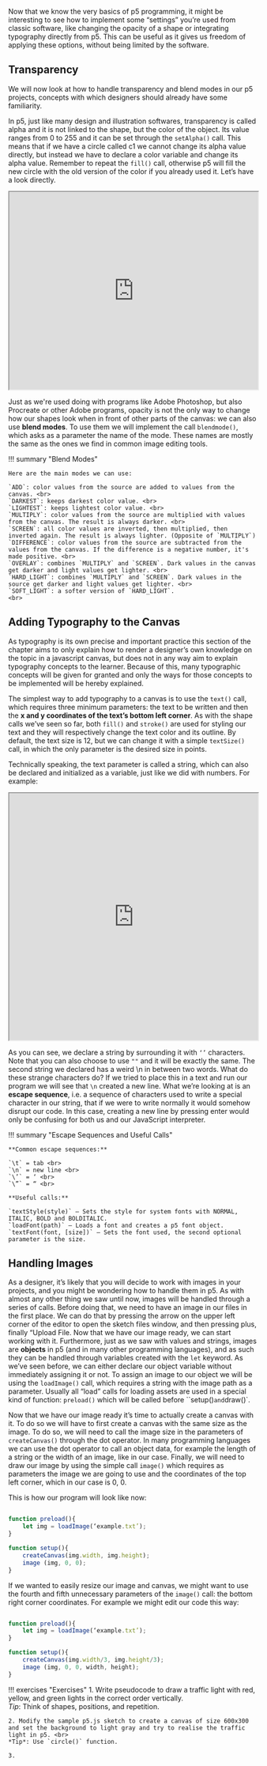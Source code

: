 Now that we know the very basics of p5 programming, it might be interesting to see how to implement some “settings” you’re used from classic software, like changing the opacity of a shape or integrating typography directly from p5. This can be useful as it gives us freedom of applying these options, without being limited by the software.

## Transparency

We will now look at how to handle transparency and blend modes in our p5 projects, concepts with which designers should already have some familiarity.

In p5, just like many design and illustration softwares, transparency is called alpha and it is not linked to the shape, but the color of the object. Its value ranges from 0 to 255 and it can be set through the `setAlpha()` call. This means that if we have a circle called c1 we cannot change its alpha value directly, but instead we have to declare a color variable and change its alpha value. Remember to repeat the `fill()` call, otherwise p5 will fill the new circle with the old version of the color if you already used it. Let’s have a look directly.

<iframe src="https://editor.p5js.org/dide_dd/sketches/UYoFlpyQC" width="100%" height="400px"></iframe>

Just as we're used doing with programs like Adobe Photoshop, but also Procreate or other Adobe programs, opacity is not the only way to change how our shapes look when in front of other parts of the canvas: we can also use **blend modes**. To use them we will implement the call `blendmode()`, which asks as a parameter the name of the mode. These names are mostly the same as the ones we find in common image editing tools.

!!! summary "Blend Modes"

    Here are the main modes we can use:

    `ADD`: color values from the source are added to values from the canvas. <br>
    `DARKEST`: keeps darkest color value. <br>
    `LIGHTEST`: keeps lightest color value. <br>
    `MULTIPLY`: color values from the source are multiplied with values from the canvas. The result is always darker. <br>
    `SCREEN`: all color values are inverted, then multiplied, then inverted again. The result is always lighter. (Opposite of `MULTIPLY`) 
    `DIFFERENCE`: color values from the source are subtracted from the values from the canvas. If the difference is a negative number, it's made positive. <br>
    `OVERLAY`: combines `MULTIPLY` and `SCREEN`. Dark values in the canvas get darker and light values get lighter. <br>
    `HARD_LIGHT`: combines `MULTIPLY` and `SCREEN`. Dark values in the source get darker and light values get lighter. <br>
    `SOFT_LIGHT`: a softer version of `HARD_LIGHT`.
    <br>


## Adding Typography to the Canvas

As typography is its own precise and important practice this section of the chapter aims to only explain how to render a designer’s own knowledge on the topic in a javascript canvas, but does not in any way aim to explain typography concepts to the learner. Because of this, many typographic concepts will be given for granted and only the ways for those concepts to be implemented will be hereby explained.

The simplest way to add typography to a canvas is to use the `text()` call, which requires three minimum parameters: the text to be written and then the **x and y coordinates of the text’s bottom left corner**. As with the shape calls we’ve seen so far, both `fill()` and `stroke()` are used for styling our text and they will respectively change the text color and its outline.
By default, the text size is 12, but we can change it with a simple `textSize()` call, in which the only parameter is the desired size in points.

Technically speaking, the text parameter is called a string, which can also be declared and initialized as a variable, just like we did with numbers. For example:

<iframe src="https://editor.p5js.org/dide_dd/sketches/oTlWcDWXD" width="100%" height="500px"></iframe>

As you can see, we declare a string by surrounding it with `‘’` characters. Note that you can also choose to use `""` and it will be exactly the same. The second string we declared has a weird \n in between two words. What do these strange characters do? If we tried to place this in a text and run our program we will see that `\n` created a new line. What we’re looking at is an **escape sequence**, i.e. a sequence of characters used to write a special character in our string, that if we were to write normally it would somehow disrupt our code. In this case, creating a new line by pressing enter would only be confusing for both us and our JavaScript interpreter. 

!!! summary "Escape Sequences and Useful Calls"

    **Common escape sequences:**

    `\t` = tab <br>
    `\n` = new line <br>
    `\’` = ‘ <br>
    `\”` = “ <br>

    **Useful calls:**

    `textStyle(style)` – Sets the style for system fonts with NORMAL, ITALIC, BOLD and BOLDITALIC.
    `loadFont(path)` – Loads a font and creates a p5 font object.
    `textFont(font, [size])` – Sets the font used, the second optional parameter is the size.

## Handling Images

As a designer, it’s likely that you will decide to work with images in your projects, and you might be wondering how to handle them in p5. As with almost any other thing we saw until now, images will be handled through a series of calls. Before doing that, we need to have an image in our files in the first place. We can do that by pressing the arrow on the upper left corner of the editor to open the sketch files window, and then pressing plus, finally “Upload File.
Now that we have our image ready, we can start working with it. 
Furthermore, just as we saw with values and strings, images are **objects** in p5 (and in many other programming languages), and as such they can be handled through variables created with the `let` keyword. As we’ve seen before, we can either declare our object variable without immediately assigning it or not. To assign an image to our object we will be using the `loadImage()` call, which requires a string with the image path as a parameter.
Usually all “load” calls for loading assets are used in a special kind of function: `preload()` which will be called before ``setup()` and `draw()`.

Now that we have our image ready it’s time to actually create a canvas with it. To do so we will have to first create a canvas with the same size as the image. To do so, we will need to call the image size in the parameters of `createCanvas()` through the dot operator. In many programming languages we can use the dot operator to call an object data, for example the length of a string or the width of an image, like in our case. Finally, we will need to draw our image by using the simple call `image()` which requires as parameters the image we are going to use and the coordinates of the top left corner, which in our case is 0, 0.

This is how our program will look like now:

```javascript

function preload(){
	let img = loadImage(‘example.txt’);
}

function setup(){
	createCanvas(img.width, img.height);
	image (img, 0, 0);
}

```

If we wanted to easily resize our image and canvas, we might want to use the fourth and fifth unnecessary parameters of the `image()` call: the bottom right corner coordinates. For example we might edit our code this way:

```javascript

function preload(){
	let img = loadImage(‘example.txt’);
}

function setup(){
	createCanvas(img.width/3, img.height/3);
	image (img, 0, 0, width, height);
}

```

!!! exercises "Exercises"
    1. Write pseudocode to draw a traffic light with red, yellow, and green lights in the correct order vertically. <br>
    *Tip*: Think of shapes, positions, and repetition.

    2. Modify the sample p5.js sketch to create a canvas of size 600x300 and set the background to light gray and try to realise the traffic light in p5. <br>
    *Tip*: Use `circle()` function.

    3. 